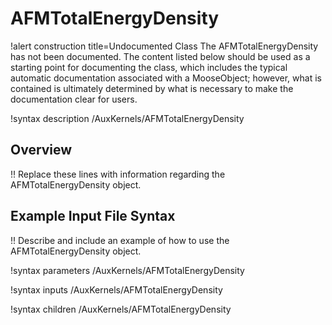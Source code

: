# AFMTotalEnergyDensity

!alert construction title=Undocumented Class
The AFMTotalEnergyDensity has not been documented. The content listed below should be used as a starting point for
documenting the class, which includes the typical automatic documentation associated with a
MooseObject; however, what is contained is ultimately determined by what is necessary to make the
documentation clear for users.

!syntax description /AuxKernels/AFMTotalEnergyDensity

## Overview

!! Replace these lines with information regarding the AFMTotalEnergyDensity object.

## Example Input File Syntax

!! Describe and include an example of how to use the AFMTotalEnergyDensity object.

!syntax parameters /AuxKernels/AFMTotalEnergyDensity

!syntax inputs /AuxKernels/AFMTotalEnergyDensity

!syntax children /AuxKernels/AFMTotalEnergyDensity
